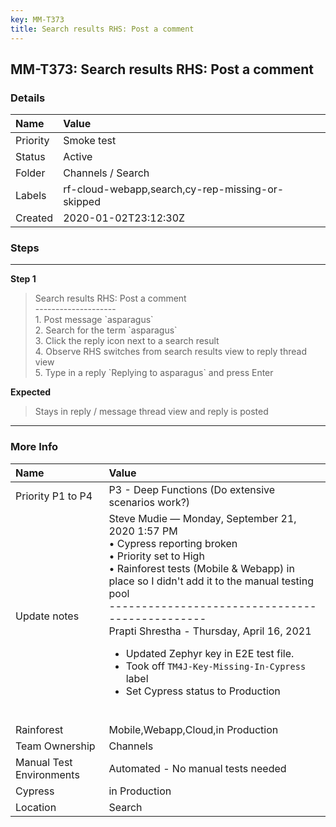 ```yaml
---
key: MM-T373
title: Search results RHS: Post a comment
---
```


## MM-T373: Search results RHS: Post a comment

### Details

| Name     | Value                                            |
| :------- | :----------------------------------------------- |
| Priority | Smoke test                                       |
| Status   | Active                                           |
| Folder   | Channels / Search                                |
| Labels   | rf-cloud-webapp,search,cy-rep-missing-or-skipped |
| Created  | 2020-01-02T23:12:30Z                             |

### Steps

<hr/>

**Step 1**

> <article>Search results RHS: Post a comment<br />--------------------<br />1. Post message `asparagus`<br />2. Search for the term `asparagus`<br />3. Click the reply icon next to a search result<br />4. Observe RHS switches from search results view to reply thread view<br />5. Type in a reply `Replying to asparagus` and press Enter</article>

**Expected**

> <article>Stays in reply / message thread view and reply is posted</article>

<hr/>

### More Info

| Name                     | Value                                                                                                                                                                                                                                                                                                                                                                                                                                                                            |
| :----------------------- | :------------------------------------------------------------------------------------------------------------------------------------------------------------------------------------------------------------------------------------------------------------------------------------------------------------------------------------------------------------------------------------------------------------------------------------------------------------------------------- |
| Priority P1 to P4        | P3 - Deep Functions (Do extensive scenarios work?)                                                                                                                                                                                                                                                                                                                                                                                                                               |
| Update notes             | Steve Mudie — Monday, September 21, 2020 1:57 PM<br />• Cypress reporting broken<br />• Priority set to High<br />• Rainforest tests (Mobile &amp; Webapp) in place so I didn't add it to the manual testing pool<br />-----------------------------------------------<br />Prapti Shrestha - Thursday, April 16, 2021<ul><li>Updated Zephyr key in E2E test file.</li><li>Took off `TM4J-Key-Missing-In-Cypress` label</li><li>Set Cypress status to Production</li></ul><br /> |
| Rainforest               | Mobile,Webapp,Cloud,in Production                                                                                                                                                                                                                                                                                                                                                                                                                                                |
| Team Ownership           | Channels                                                                                                                                                                                                                                                                                                                                                                                                                                                                         |
| Manual Test Environments | Automated - No manual tests needed                                                                                                                                                                                                                                                                                                                                                                                                                                               |
| Cypress                  | in Production                                                                                                                                                                                                                                                                                                                                                                                                                                                                    |
| Location                 | Search                                                                                                                                                                                                                                                                                                                                                                                                                                                                           |
